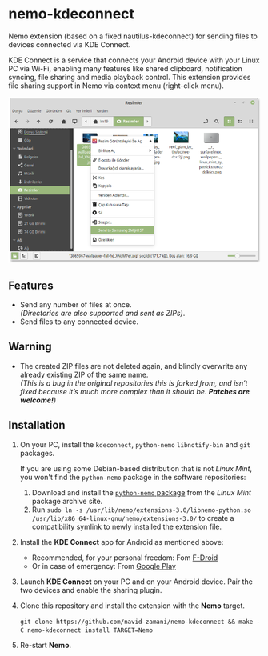 nemo-kdeconnect
====================
Nemo extension (based on a fixed nautilus-kdeconnect) for sending files to devices connected via KDE Connect.

KDE Connect is a service that connects your Android device with your Linux PC via Wi-Fi, enabling many features like shared clipboard, notification syncing, file sharing and media playback control. This extension provides file sharing support in Nemo via context menu (right-click menu).

![Screenshot](./nemo-kdeconnect.png)

Features
---------

* Send any number of files at once.  
  _(Directories are also supported and sent as ZIPs)_.
* Send files to any connected device.

Warning
-------

* The created ZIP files are not deleted again, and blindly overwrite any already existing ZIP of the same name.  
  *(This is a bug in the original repositories this is forked from, and isn’t fixed because it’s much more complex than it should be. **Patches are welcome!**)*

Installation
-------------

1. On your PC, install the `kdeconnect`, `python-nemo` `libnotify-bin` and `git` packages.

   If you are using some Debian-based distribution that is not *Linux Mint*, you won't find the `python-nemo` package in the software repositories:
     1. Download and install the [`python-nemo` package](http://packages.linuxmint.com/pool/backport/n/nemo-python/) from the *Linux Mint* package archive site.
     2. Run `sudo ln -s /usr/lib/nemo/extensions-3.0/libnemo-python.so /usr/lib/x86_64-linux-gnu/nemo/extensions-3.0/` to create a compatibility symlink to newly installed the extension file.
        
2. Install the **KDE Connect** app for Android as mentioned above:
     * Recommended, for your personal freedom: Fom [F-Droid](https://f-droid.org/repository/browse/?fdid=org.kde.kdeconnect_tp)
     * Or in case of emergency: From [Google Play](https://play.google.com/store/apps/details?id=org.kde.kdeconnect_tp)

3. Launch **KDE Connect** on your PC and on your Android device. Pair the two devices and enable the sharing plugin.

4. Clone this repository and install the extension with the **Nemo** target.

   `git clone https://github.com/navid-zamani/nemo-kdeconnect && make -C nemo-kdeconnect install TARGET=Nemo`

5. Re-start **Nemo**.
